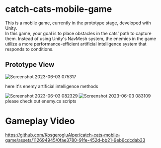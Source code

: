 # catch-cats-mobile-game
This is a mobile game, currently in the prototype stage, developed with Unity.<br/>  In this game, your goal is to place obstacles in the cats' path to capture them. Instead of using Unity's NavMesh system, the enemies in the game utilize a more performance-efficient artificial intelligence system that responds to conditions.

## Prototype View
![Screenshot 2023-06-03 075317](https://github.com/KosgerogluAlper/catch-cats-mobile-game/assets/112694945/99a132d9-b2cd-474b-8319-2ab7be7ee901)
 
 here it's enemy  artificial intelligence methods

![Screenshot 2023-06-03 082329](https://github.com/KosgerogluAlper/catch-cats-mobile-game/assets/112694945/bad466c7-8110-4ca1-ae8d-1f819862196c)
![Screenshot 2023-06-03 083109](https://github.com/KosgerogluAlper/catch-cats-mobile-game/assets/112694945/fed19f80-7361-4f03-aca4-8676fe5b6710)
please check out enemy.cs scripts 

# Gameplay Video 

https://github.com/KosgerogluAlper/catch-cats-mobile-game/assets/112694945/0fae3780-91fe-452d-bb21-9eb6cdcdab33

